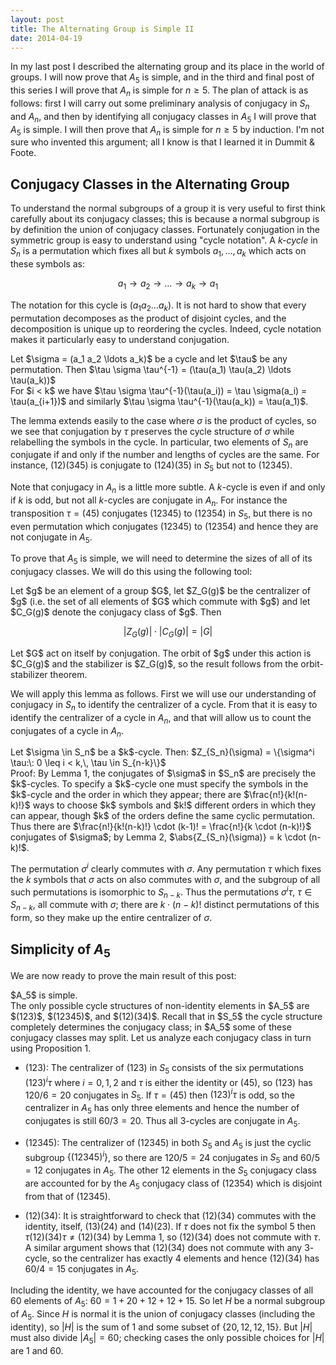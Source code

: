 ```yaml
---
layout: post
title: The Alternating Group is Simple II
date: 2014-04-19
---
```


In my last post I described the alternating group and its place in the world of groups. I will now prove that $A_5$ is simple, and in the third and final post of this series I will prove that $A_n$ is simple for $n \geq 5$. The plan of attack is as follows: first I will carry out some preliminary analysis of conjugacy in $S_n$ and $A_n$, and then by identifying all conjugacy classes in $A_5$ I will prove that $A_5$ is simple. I will then prove that $A_n$ is simple for $n \geq 5$ by induction. I'm not sure who invented this argument; all I know is that I learned it in Dummit & Foote.

## Conjugacy Classes in the Alternating Group
To understand the normal subgroups of a group it is very useful to first think carefully about its conjugacy classes; this is because a normal subgroup is by definition the union of conjugacy classes. Fortunately conjugation in the symmetric group is easy to understand using "cycle notation". A _$k$-cycle_ in $S_n$ is a permutation which fixes all but $k$ symbols $a_1, \ldots, a_k$ which acts on these symbols as:

$$a_1 \to a_2 \to \ldots \to a_k \to a_1$$

The notation for this cycle is $(a_1 a_2 \ldots a_k)$. It is not hard to show that every permutation decomposes as the product of disjoint cycles, and the decomposition is unique up to reordering the cycles. Indeed, cycle notation makes it particularly easy to understand conjugation.

<div class="lemma">
Let $\sigma = (a_1 a_2 \ldots a_k)$ be a cycle and let $\tau$ be any permutation. Then $\tau \sigma \tau^{-1} = (\tau(a_1) \tau(a_2) \ldots \tau(a_k))$
</div>
<div class="proof">
For $i < k$ we have $\tau \sigma \tau^{-1}(\tau(a_i)) = \tau \sigma(a_i) = \tau(a_{i+1})$ and similarly $\tau \sigma \tau^{-1}(\tau(a_k)) = \tau(a_1)$.

</div>

The lemma extends easily to the case where $\sigma$ is the product of cycles, so we see that conjugation by $\tau$ preserves the cycle structure of $\sigma$ while relabelling the symbols in the cycle. In particular, two elements of $S_n$ are conjugate if and only if the number and lengths of cycles are the same. For instance, $(12)(345)$ is conjugate to $(124)(35)$ in $S_5$ but not to $(12345)$.

Note that conjugacy in $A_n$ is a little more subtle. A $k$-cycle is even if and only if $k$ is odd, but not all $k$-cycles are conjugate in $A_n$. For instance the transposition $\tau = (45)$ conjugates $(12345)$ to $(12354)$ in $S_5$, but there is no even permutation which conjugates $(12345)$ to $(12354)$ and hence they are not conjugate in $A_5$.

To prove that $A_5$ is simple, we will need to determine the sizes of all of its conjugacy classes. We will do this using the following tool:

<div class="lemma">
Let $g$ be an element of a group $G$, let $Z_G(g)$ be the centralizer of $g$ (i.e. the set of all elements of $G$ which commute with $g$) and let $C_G(g)$ denote the conjugacy class of $g$. Then

$$|Z_G(g)| \cdot |C_G(g)| = |G|$$
</div>
<div class="proof">
Let $G$ act on itself by conjugation.  The orbit of $g$ under this action is $C_G(g)$ and the stabilizer is $Z_G(g)$, so the result follows from the orbit-stabilizer theorem.

</div>

We will apply this lemma as follows.  First we will use our understanding of conjugacy in $S_n$ to identify the centralizer of a cycle.  From that it is easy to identify the centralizer of a cycle in $A_n$, and that will allow us to count the conjugates of a cycle in $A_n$.

<div class="proposition">
Let $\sigma \in S_n$ be a $k$-cycle.  Then:
$Z_{S_n}(\sigma) = \{\sigma^i \tau:\: 0 \leq i < k,\, \tau \in S_{n-k}\}$
</div>
<div class="proof">
Proof: By Lemma 1, the conjugates of $\sigma$ in $S_n$ are precisely the $k$-cycles.  To specify a $k$-cycle one must specify the symbols in the $k$-cycle and the order in which they appear; there are $\frac{n!}{k!(n-k)!}$ ways to choose $k$ symbols and $k!$ different orders in which they can appear, though $k$ of the orders define the same cyclic permutation.  Thus there are $\frac{n!}{k!(n-k)!} \cdot (k-1)! = \frac{n!}{k \cdot (n-k)!}$ conjugates of $\sigma$; by Lemma 2, $\abs{Z_{S_n}(\sigma)} = k \cdot (n-k)!$.

The permutation $\sigma^i$ clearly commutes with $\sigma$.  Any permutation $\tau$ which fixes the $k$ symbols that $\sigma$ acts on also commutes with $\sigma$, and the subgroup of all such permutations is isomorphic to $S_{n-k}$.  Thus the permutations $\sigma^i \tau$, $\tau \in S_{n-k}$, all commute with $\sigma$; there are $k \cdot (n-k)!$ distinct permutations of this form, so they make up the entire centralizer of $\sigma$.
</div>

## Simplicity of $A_5$
We are now ready to prove the main result of this post:

<div class="theorem">
$A_5$ is simple.
</div>
<div class="proof">
The only possible cycle structures of non-identity elements in $A_5$ are $(123)$, $(12345)$, and $(12)(34)$.  Recall that in $S_5$ the cycle structure completely determines the conjugacy class; in $A_5$ some of these conjugacy classes may split.  Let us analyze each conjugacy class in turn using Proposition 1.

* $(123)$: The centralizer of $(123)$ in $S_5$ consists of the six permutations $(123)^i \tau$ where $i = 0, 1, 2$ and $\tau$ is either the identity or $(45)$, so $(123)$ has $120/6 = 20$ conjugates in $S_5$.  If $\tau = (45)$ then $(123)^i \tau$ is odd, so the centralizer in $A_5$ has only three elements and hence the number of conjugates is still $60/3 = 20$.  Thus all $3$-cycles are conjugate in $A_5$.

* $(12345)$: The centralizer of $(12345)$ in both $S_5$ and $A_5$ is just the cyclic subgroup $\{(12345)^i\}$, so there are $120/5 = 24$ conjugates in $S_5$ and $60/5 = 12$ conjugates in $A_5$.  The other $12$ elements in the $S_5$ conjugacy class are accounted for by the $A_5$ conjugacy class of $(12354)$ which is disjoint from that of $(12345)$.

* $(12)(34)$: It is straightforward to check that $(12)(34)$ commutes with the identity, itself, $(13)(24)$ and $(14)(23)$.  If $\tau$ does not fix the symbol $5$ then $\tau (12)(34) \tau \neq (12)(34)$ by Lemma 1, so $(12)(34)$ does not commute with $\tau$.  A similar argument shows that $(12)(34)$ does not commute with any $3$-cycle, so the centralizer has exactly $4$ elements and hence $(12)(34)$ has $60/4 = 15$ conjugates in $A_5$.

Including the identity, we have accounted for the conjugacy classes of all $60$ elements of $A_5$: $60 = 1 + 20 + 12 + 12 + 15$.  So let $H$ be a normal subgroup of $A_5$.  Since $H$ is normal it is the union of conjugacy classes (including the identity), so $|H|$ is the sum of $1$ and some subset of $\{20, 12, 12, 15\}$.  But $|H|$ must also divide $|A_5| = 60$; checking cases the only possible choices for $|H|$ are $1$ and $60$.
</div>
